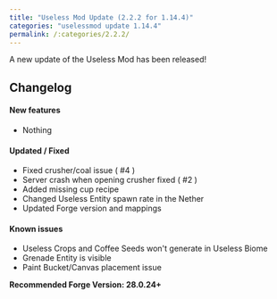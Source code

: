 ```yaml
---
title: "Useless Mod Update (2.2.2 for 1.14.4)"
categories: "uselessmod update 1.14.4"
permalink: /:categories/2.2.2/
---
```


A new update of the Useless Mod has been released!

## Changelog
#### New features
* Nothing

#### Updated / Fixed
* Fixed crusher/coal issue ( #4 )
* Server crash when opening crusher fixed ( #2 )
* Added missing cup recipe
* Changed Useless Entity spawn rate in the Nether
* Updated Forge version and mappings

#### Known issues
* Useless Crops and Coffee Seeds won't generate in Useless Biome
* Grenade Entity is visible
* Paint Bucket/Canvas placement issue

**Recommended Forge Version: 28.0.24+**
